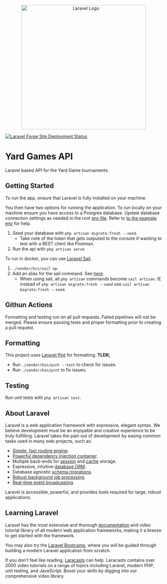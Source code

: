 <p align="center"><a href="https://laravel.com" target="_blank"><img src="https://raw.githubusercontent.com/laravel/art/master/logo-lockup/5%20SVG/2%20CMYK/1%20Full%20Color/laravel-logolockup-cmyk-red.svg" width="400" alt="Laravel Logo"></a></p>

[![Laravel Forge Site Deployment Status](https://img.shields.io/endpoint?url=https%3A%2F%2Fforge.laravel.com%2Fsite-badges%2Fc6c4d882-a363-4987-8e7f-37881b1abd47%3Fdate%3D1&style=plastic)](https://forge.laravel.com/servers/749051/sites/2212232)

# Yard Games API
Laravel based API for the Yard Game tournaments.


## Getting Started
To run the app, ensure that Laravel is fully installed on your machine.

You then have two options for running the application. To run locally on your machine ensure you have access to a Postgres database. Update database connection settings as needed in the root [env file](/.env). Refer to [to the example env](/.env.example) for help.

1. Seed your database with `php artisan migrate:fresh --seed`.
   * Take note of the token that gets outputed to the console if wanting to test with a REST client like Postman.
2. Run the api with `php artisan serve`

To run in docker, you can use [Laravel Sail](https://laravel.com/docs/11.x/sail).

1. `./vendor/bin/sail up`.
2. Add an alias for the sail command. See [here](https://laravel.com/docs/11.x/sail#configuring-a-shell-alias).
   * When using sail, all `php artisan` commands become `sail artisan`. IE instead of `php artisan migrate:fresh --seed` use `sail artisan migrate:fresh --seed`.


## Githun Actions
Formatting and testing run on all pull requests. Failed pipelines will not be merged. Please ensure passing tests and proper formatting prior to creating a pull request.

## Formatting
This project uses [Laravel Pint](https://laravel.com/docs/10.x/pint) for formatting.
**TLDR;**
- Run `./vendor/bin/pint --test` to check for issues.
- Run `./vendor/bin/pint` to fix issues.

## Testing
Run unit tests with `php artisan test`.

## About Laravel

Laravel is a web application framework with expressive, elegant syntax. We believe development must be an enjoyable and creative experience to be truly fulfilling. Laravel takes the pain out of development by easing common tasks used in many web projects, such as:

- [Simple, fast routing engine](https://laravel.com/docs/routing).
- [Powerful dependency injection container](https://laravel.com/docs/container).
- Multiple back-ends for [session](https://laravel.com/docs/session) and [cache](https://laravel.com/docs/cache) storage.
- Expressive, intuitive [database ORM](https://laravel.com/docs/eloquent).
- Database agnostic [schema migrations](https://laravel.com/docs/migrations).
- [Robust background job processing](https://laravel.com/docs/queues).
- [Real-time event broadcasting](https://laravel.com/docs/broadcasting).

Laravel is accessible, powerful, and provides tools required for large, robust applications.

## Learning Laravel

Laravel has the most extensive and thorough [documentation](https://laravel.com/docs) and video tutorial library of all modern web application frameworks, making it a breeze to get started with the framework.

You may also try the [Laravel Bootcamp](https://bootcamp.laravel.com), where you will be guided through building a modern Laravel application from scratch.

If you don't feel like reading, [Laracasts](https://laracasts.com) can help. Laracasts contains over 2000 video tutorials on a range of topics including Laravel, modern PHP, unit testing, and JavaScript. Boost your skills by digging into our comprehensive video library.
